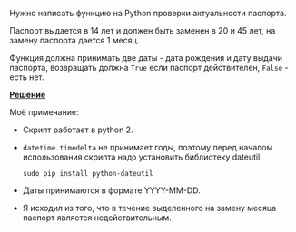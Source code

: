 Нужно написать функцию на Python проверки актуальности паспорта.

Паспорт выдается в 14 лет и должен быть заменен в 20 и 45 лет, на замену паспорта дается 1 месяц.

Функция должна принимать две даты - дата рождения и дату выдачи паспорта, возвращать должна `True` если паспорт действителен, `False` - есть нет.

[**Решение**](https://github.com/mxmaslin/Test-tasks/blob/master/tests_python/passport_validator/passport_validator.py "Решение задания на валидацию паспорта")

Моё примечание:

- Скрипт работает в python 2.
- `datetime.timedelta` не принимает годы, поэтому перед началом использования скрипта надо установить библиотеку dateutil:

    `sudo pip install python-dateutil`

- Даты принимаются в формате YYYY-MM-DD.
- Я исходил из того, что в течение выделенного на замену месяца паспорт является недействительным.
